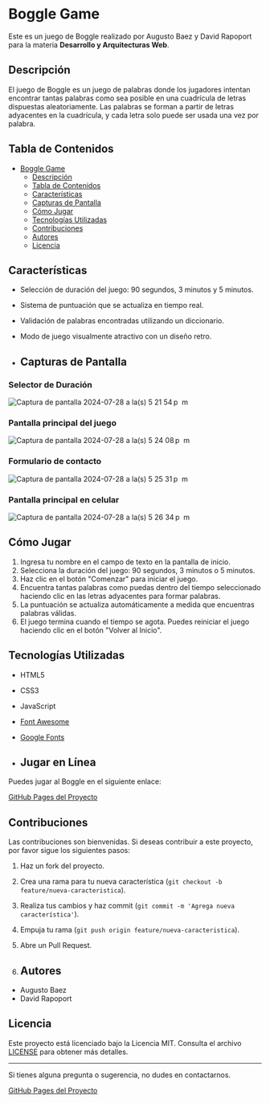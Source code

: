 # Boggle Game

Este es un juego de Boggle realizado por Augusto Baez y David Rapoport para la materia **Desarrollo y Arquitecturas Web**.

## Descripción

El juego de Boggle es un juego de palabras donde los jugadores intentan encontrar tantas palabras como sea posible en una cuadrícula de letras dispuestas aleatoriamente. Las palabras se forman a partir de letras adyacentes en la cuadrícula, y cada letra solo puede ser usada una vez por palabra.

## Tabla de Contenidos

- [Boggle Game](#boggle-game)
  - [Descripción](#descripción)
  - [Tabla de Contenidos](#tabla-de-contenidos)
  - [Características](#características)
  - [Capturas de Pantalla](#capturas-de-pantalla)
  - [Cómo Jugar](#cómo-jugar)
  - [Tecnologías Utilizadas](#tecnologías-utilizadas)
  - [Contribuciones](#contribuciones)
  - [Autores](#autores)
  - [Licencia](#licencia)

## Características

- Selección de duración del juego: 90 segundos, 3 minutos y 5 minutos.
- Sistema de puntuación que se actualiza en tiempo real.
- Validación de palabras encontradas utilizando un diccionario.
- Modo de juego visualmente atractivo con un diseño retro.

- ## Capturas de Pantalla

### Selector de Duración
![Captura de pantalla 2024-07-28 a la(s) 5 21 54 p  m](https://github.com/user-attachments/assets/4f117392-5480-4b36-9d27-74f5c70fe7d9)

### Pantalla principal del juego
![Captura de pantalla 2024-07-28 a la(s) 5 24 08 p  m](https://github.com/user-attachments/assets/84e3b557-5427-4c02-b45d-f5faf0cb1e6c)

### Formulario de contacto
![Captura de pantalla 2024-07-28 a la(s) 5 25 31 p  m](https://github.com/user-attachments/assets/f3b12e07-c9f9-4043-bdf9-a1e6ec7884a0)

### Pantalla principal en celular
![Captura de pantalla 2024-07-28 a la(s) 5 26 34 p  m](https://github.com/user-attachments/assets/1fbfce2b-e98a-468b-97c1-d674b081ac89)

## Cómo Jugar

1. Ingresa tu nombre en el campo de texto en la pantalla de inicio.
2. Selecciona la duración del juego: 90 segundos, 3 minutos o 5 minutos.
3. Haz clic en el botón "Comenzar" para iniciar el juego.
4. Encuentra tantas palabras como puedas dentro del tiempo seleccionado haciendo clic en las letras adyacentes para formar palabras.
5. La puntuación se actualiza automáticamente a medida que encuentras palabras válidas.
6. El juego termina cuando el tiempo se agota. Puedes reiniciar el juego haciendo clic en el botón "Volver al Inicio".

## Tecnologías Utilizadas

- HTML5
- CSS3
- JavaScript
- [Font Awesome](https://cdnjs.cloudflare.com/ajax/libs/font-awesome/6.0.0-beta3/css/all.min.css)
- [Google Fonts](https://fonts.googleapis.com/css2?family=Press+Start+2P&display=swap)

- ## Jugar en Línea

Puedes jugar al Boggle en el siguiente enlace:

[GitHub Pages del Proyecto](https://davidrprt.github.io/Boggle-UAI)

## Contribuciones

Las contribuciones son bienvenidas. Si deseas contribuir a este proyecto, por favor sigue los siguientes pasos:

1. Haz un fork del proyecto.
2. Crea una rama para tu nueva característica (`git checkout -b feature/nueva-caracteristica`).
3. Realiza tus cambios y haz commit (`git commit -m 'Agrega nueva característica'`).
4. Empuja tu rama (`git push origin feature/nueva-caracteristica`).
5. Abre un Pull Request.

6. ## Autores

- Augusto Baez
- David Rapoport

## Licencia

Este proyecto está licenciado bajo la Licencia MIT. Consulta el archivo [LICENSE](LICENSE) para obtener más detalles.

---

Si tienes alguna pregunta o sugerencia, no dudes en contactarnos.

[GitHub Pages del Proyecto](https://davidrprt.github.io/Boggle-UAI)
